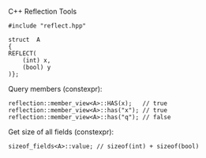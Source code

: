 C++ Reflection Tools

    #include "reflect.hpp"
    
    struct  A
    {
    REFLECT(
	    (int) x,
	    (bool) y
	)};

Query members (constexpr):

    reflection::member_view<A>::HAS(x);   // true
    reflection::member_view<A>::has("x"); // true
    reflection::member_view<A>::has("q"); // false

Get size of all fields (constexpr):

    sizeof_fields<A>::value; // sizeof(int) + sizeof(bool)

